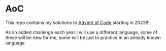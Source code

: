 # AoC

This repo contains my solutions to [Advent of Code](https://adventofcode.com/) starting in 2023!!!.

As an added challenge each year I will use a different language, some of these will be new for me, some will be just to practice in an already known language